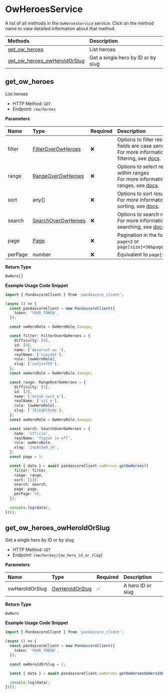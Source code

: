 # OwHeroesService

A list of all methods in the `OwHeroesService` service. Click on the method name to view detailed information about that method.

| Methods                                                       | Description                        |
| :------------------------------------------------------------ | :--------------------------------- |
| [get_ow_heroes](#get_ow_heroes)                               | List heroes                        |
| [get_ow_heroes_owHeroIdOrSlug](#get_ow_heroes_owheroidorslug) | Get a single hero by ID or by slug |

## get_ow_heroes

List heroes

- HTTP Method: `GET`
- Endpoint: `/ow/heroes`

**Parameters**

| Name    | Type                                                  | Required | Description                                                                                                                                         |
| :------ | :---------------------------------------------------- | :------- | :-------------------------------------------------------------------------------------------------------------------------------------------------- |
| filter  | [FilterOverOwHeroes](../models/FilterOverOwHeroes.md) | ❌       | Options to filter results. String fields are case sensitive <br/>For more information on filtering, see [docs](/docs/filtering-and-sorting#filter). |
| range   | [RangeOverOwHeroes](../models/RangeOverOwHeroes.md)   | ❌       | Options to select results within ranges <br/>For more information on ranges, see [docs](/docs/filtering-and-sorting#range).                         |
| sort    | any[]                                                 | ❌       | Options to sort results <br/>For more information on sorting, see [docs](/docs/filtering-and-sorting#sort).                                         |
| search  | [SearchOverOwHeroes](../models/SearchOverOwHeroes.md) | ❌       | Options to search results <br/>For more information on searching, see [docs](/docs/filtering-and-sorting#search).                                   |
| page    | [Page](../models/Page.md)                             | ❌       | Pagination in the form of `page=2` or `page[size]=30&page[number]=2`                                                                                |
| perPage | number                                                | ❌       | Equivalent to `page[size]`                                                                                                                          |

**Return Type**

`OwHero[]`

**Example Usage Code Snippet**

```typescript
import { PandascoreClient } from 'pandascore_client';

(async () => {
  const pandascoreClient = new PandascoreClient({
    token: 'YOUR_TOKEN',
  });

  const owHeroRole = OwHeroRole.damage;

  const filter: FilterOverOwHeroes = {
    difficulty: [9],
    id: [9],
    name: ['deserunt ex '],
    realName: ['cupidat'],
    role: [owHeroRole],
    slug: ['zv5jss750'],
  };
  const owHeroRole = OwHeroRole.damage;

  const range: RangeOverOwHeroes = {
    difficulty: [3],
    id: [2],
    name: ['minim sunt e'],
    realName: ['sit e'],
    role: [owHeroRole],
    slug: ['78i6qbl8zdp'],
  };
  const owHeroRole = OwHeroRole.damage;

  const search: SearchOverOwHeroes = {
    name: 'officia',
    realName: 'fugiat in off',
    role: owHeroRole,
    slug: '1xp0s5w9_jk',
  };
  const page = 1;

  const { data } = await pandascoreClient.owHeroes.getOwHeroes({
    filter: filter,
    range: range,
    sort: [[]],
    search: search,
    page: page,
    perPage: 50,
  });

  console.log(data);
})();
```

## get_ow_heroes_owHeroIdOrSlug

Get a single hero by ID or by slug

- HTTP Method: `GET`
- Endpoint: `/ow/heroes/{ow_hero_id_or_slug}`

**Parameters**

| Name           | Type                                          | Required | Description       |
| :------------- | :-------------------------------------------- | :------- | :---------------- |
| owHeroIdOrSlug | [OwHeroIdOrSlug](../models/OwHeroIdOrSlug.md) | ✅       | A hero ID or slug |

**Return Type**

`OwHero`

**Example Usage Code Snippet**

```typescript
import { PandascoreClient } from 'pandascore_client';

(async () => {
  const pandascoreClient = new PandascoreClient({
    token: 'YOUR_TOKEN',
  });

  const owHeroIdOrSlug = 2;

  const { data } = await pandascoreClient.owHeroes.getOwHeroesOwHeroIdOrSlug();

  console.log(data);
})();
```

<!-- This file was generated by liblab | https://liblab.com/ -->
